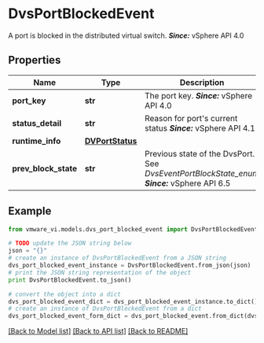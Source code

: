 # DvsPortBlockedEvent

A port is blocked in the distributed virtual switch.  ***Since:*** vSphere API 4.0 

## Properties
Name | Type | Description | Notes
------------ | ------------- | ------------- | -------------
**port_key** | **str** | The port key.  ***Since:*** vSphere API 4.0  | 
**status_detail** | **str** | Reason for port&#39;s current status  ***Since:*** vSphere API 4.1  | [optional] 
**runtime_info** | [**DVPortStatus**](DVPortStatus.md) |  | [optional] 
**prev_block_state** | **str** | Previous state of the DvsPort.  See *DvsEventPortBlockState_enum*  ***Since:*** vSphere API 6.5  | [optional] 

## Example

```python
from vmware_vi.models.dvs_port_blocked_event import DvsPortBlockedEvent

# TODO update the JSON string below
json = "{}"
# create an instance of DvsPortBlockedEvent from a JSON string
dvs_port_blocked_event_instance = DvsPortBlockedEvent.from_json(json)
# print the JSON string representation of the object
print DvsPortBlockedEvent.to_json()

# convert the object into a dict
dvs_port_blocked_event_dict = dvs_port_blocked_event_instance.to_dict()
# create an instance of DvsPortBlockedEvent from a dict
dvs_port_blocked_event_form_dict = dvs_port_blocked_event.from_dict(dvs_port_blocked_event_dict)
```
[[Back to Model list]](../README.md#documentation-for-models) [[Back to API list]](../README.md#documentation-for-api-endpoints) [[Back to README]](../README.md)


